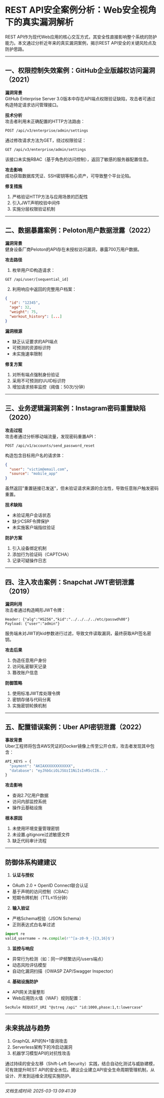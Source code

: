 

# REST API安全案例分析：Web安全视角下的真实漏洞解析

REST API作为现代Web应用的核心交互方式，其安全性直接影响整个系统的防护能力。本文通过分析近年来的真实漏洞案例，揭示REST API安全的关键风险点及防护思路。

---

## 一、权限控制失效案例：GitHub企业版越权访问漏洞（2021）

**漏洞背景**  
GitHub Enterprise Server 3.0版本中存在API端点权限验证缺陷，攻击者可通过构造特定请求访问管理接口。

**技术分析**  
攻击者利用未正确配置的HTTP方法路由：
```http
POST /api/v3/enterprise/admin/settings
```
通过修改请求方法为GET，绕过权限验证：
```http
GET /api/v3/enterprise/admin/settings
```
该接口未实施RBAC（基于角色的访问控制），返回了敏感的服务器配置信息。

**攻击影响**  
成功获取数据库凭证、SSH密钥等核心资产，可导致整个平台沦陷。

**修复措施**  
1. 严格验证HTTP方法与应用场景的匹配性
2. 引入JWT声明校验中间件
3. 实施分层权限验证机制

---

## 二、数据暴露案例：Peloton用户数据泄露（2022）

**漏洞背景**  
健身设备厂商Peloton的API存在未授权访问漏洞，暴露700万用户数据。

**攻击路径**  
1. 枚举用户ID构造请求：
```http
GET /api/user/[sequential_id]
```
2. 利用响应中返回的完整用户档案：
```json
{
  "id": "12345",
  "age": 32,
  "weight": 75,
  "workout_history": [...]
}
```

**漏洞根源**  
- 缺乏认证要求的API端点
- 可预测的资源标识符
- 未实施速率限制

**修复方案**  
1. 对所有端点强制身份验证
2. 采用不可预测的UUID标识符
3. 增加请求频率监控（阈值：50次/分钟）

---

## 三、业务逻辑漏洞案例：Instagram密码重置缺陷（2020）

**攻击过程**  
攻击者通过分析移动端流量，发现密码重置API：
```http
POST /api/v1/accounts/send_password_reset
```
构造包含目标用户名的请求体：
```json
{
  "user": "victim@email.com",
  "source": "mobile_app"
}
```
虽然返回"重置链接已发送"，但未验证请求来源的合法性，导致任意账户触发密码重置。

**技术缺陷**  
- 未验证用户会话状态
- 缺少CSRF令牌保护
- 未实施客户端指纹验证

**防护方案**  
1. 引入设备绑定机制
2. 添加行为验证码（CAPTCHA）
3. 记录可疑操作日志

---

## 四、注入攻击案例：Snapchat JWT密钥泄露（2019）

**漏洞利用**  
攻击者通过构造畸形JWT令牌：
```
Header: {"alg":"HS256","kid":"../../../../etc/passwd%00"}
Payload: {"user":"admin"}
```
服务端未对JWT的kid参数进行过滤，导致文件读取漏洞，最终获取API签名密钥。

**攻击后果**  
1. 伪造任意用户身份
2. 访问私密聊天记录
3. 篡改账户信息

**防御策略**  
1. 使用标准JWT库处理令牌
2. 密钥存储与代码分离
3. 实施密钥轮换机制

---

## 五、配置错误案例：Uber API密钥泄露（2022）

**事故背景**  
Uber工程师将包含AWS凭证的Docker镜像上传至公开仓库，攻击者发现其中包含：
```python
API_KEYS = {
  "payment": "AKIAXXXXXXXXXXXX",
  "database": "eyJhbGciOiJSUzI1NiIsInR5cCI6..."
}
```

**攻击影响**  
- 查询2.7亿用户数据
- 访问内部监控系统
- 操作云基础设施

**根本原因**  
1. 未使用环境变量管理密钥
2. 未设置.gitignore过滤敏感文件
3. 缺乏代码审计流程

---

## 防御体系构建建议

1. **认证与授权**  
- OAuth 2.0 + OpenID Connect联合认证
- 基于声明的访问控制（CBAC）
- 短期令牌机制（TTL≤15分钟）

2. **输入验证**  
- 严格Schema校验（JSON Schema）
- 正则表达式白名单过滤
```python
import re
valid_username = re.compile(r'^[a-z0-9_-]{3,16}$')
```

3. **监控与响应**  
- 异常行为检测（如：同一IP频繁访问/users端点）
- 动态风险评估模型
- 自动化漏洞扫描（OWASP ZAP/Swagger Inspector）

4. **基础设施防护**  
- API网关流量整形
- Web应用防火墙（WAF）规则配置：
```
SecRule REQUEST_URI "@streq /api" "id:1000,phase:1,t:lowercase"
```

---

## 未来挑战与趋势

1. GraphQL API的N+1查询攻击
2. Serverless架构下的冷启动漏洞
3. 机器学习模型API的对抗性攻击

通过持续的安全左移（Shift-Left Security）实践，结合自动化测试与威胁建模，可有效提升REST API的安全水位。建议企业建立API安全生命周期管理机制，从设计、开发到运维全流程实施防护。

---

*文档生成时间: 2025-03-13 09:41:39*













